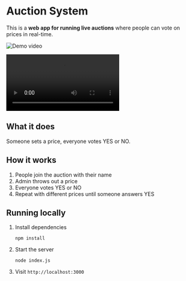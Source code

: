 # Auction System

This is a **web app for running live auctions** where people can vote on prices in real-time.

![Demo video](https://raw.githubusercontent.com/sduoduo233/auc/refs/heads/main/video.avif)


![Click here to download the video if your browser can't play animated avif](https://github.com/sduoduo233/auc/raw/refs/heads/main/video.webm)

## What it does
Someone sets a price, everyone votes YES or NO.


## How it works
1. People join the auction with their name
2. Admin throws out a price
3. Everyone votes YES or NO
5. Repeat with different prices until someone answers YES


## Running locally

1. Install dependencies

    ```
    npm install
    ```

2. Start the server

    ```
    node index.js
    ```

3. Visit `http://localhost:3000`